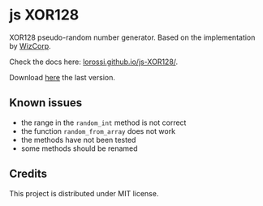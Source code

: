 # js XOR128

XOR128 pseudo-random number generator.
Based on the implementation by [WizCorp](https://github.com/Wizcorp/xor128/).

Check the docs here: [lorossi.github.io/js-XOR128/](https://lorossi.github.io/js-XOR128/).

Download [here](https://github.com/lorossi/js-XOR128/releases/latest) the last version.

## Known issues

- the range in the `random_int` method is not correct
- the function `random_from_array` does not work
- the methods have not been tested
- some methods should be renamed

## Credits

This project is distributed under MIT license.
